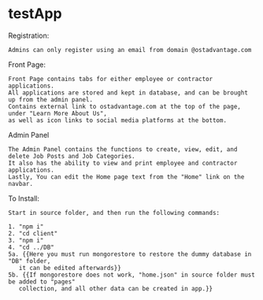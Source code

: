 # testApp


Registration:

    Admins can only register using an email from domain @ostadvantage.com


Front Page:

    Front Page contains tabs for either employee or contractor applications.
    All applications are stored and kept in database, and can be brought up from the admin panel.
    Contains external link to ostadvantage.com at the top of the page, under "Learn More About Us", 
    as well as icon links to social media platforms at the bottom.


Admin Panel

    The Admin Panel contains the functions to create, view, edit, and delete Job Posts and Job Categories.
    It also has the ability to view and print employee and contractor applications.
    Lastly, You can edit the Home page text from the "Home" link on the navbar.


To Install:

    Start in source folder, and then run the following commands:

    1. "npm i"
    2. "cd client"
    3. "npm i"
    4. "cd ../DB"
    5a. {{Here you must run mongorestore to restore the dummy database in "DB" folder, 
       it can be edited afterwards}}
    5b. {{If mongorestore does not work, "home.json" in source folder must be added to "pages" 
       collection, and all other data can be created in app.}}
